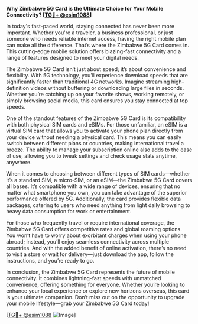 **Why Zimbabwe 5G Card is the Ultimate Choice for Your Mobile Connectivity? [[TG💪+ @esim1088](https://t.me/s/esim1088)]**

In today's fast-paced world, staying connected has never been more important. Whether you're a traveler, a business professional, or just someone who needs reliable internet access, having the right mobile plan can make all the difference. That’s where the Zimbabwe 5G Card comes in. This cutting-edge mobile solution offers blazing-fast connectivity and a range of features designed to meet your digital needs.

The Zimbabwe 5G Card isn’t just about speed; it’s about convenience and flexibility. With 5G technology, you’ll experience download speeds that are significantly faster than traditional 4G networks. Imagine streaming high-definition videos without buffering or downloading large files in seconds. Whether you’re catching up on your favorite shows, working remotely, or simply browsing social media, this card ensures you stay connected at top speeds.

One of the standout features of the Zimbabwe 5G Card is its compatibility with both physical SIM cards and eSIMs. For those unfamiliar, an eSIM is a virtual SIM card that allows you to activate your phone plan directly from your device without needing a physical card. This means you can easily switch between different plans or countries, making international travel a breeze. The ability to manage your subscription online also adds to the ease of use, allowing you to tweak settings and check usage stats anytime, anywhere.

When it comes to choosing between different types of SIM cards—whether it’s a standard SIM, a micro-SIM, or an eSIM—the Zimbabwe 5G Card covers all bases. It’s compatible with a wide range of devices, ensuring that no matter what smartphone you own, you can take advantage of the superior performance offered by 5G. Additionally, the card provides flexible data packages, catering to users who need anything from light daily browsing to heavy data consumption for work or entertainment.

For those who frequently travel or require international coverage, the Zimbabwe 5G Card offers competitive rates and global roaming options. You won’t have to worry about exorbitant charges when using your phone abroad; instead, you’ll enjoy seamless connectivity across multiple countries. And with the added benefit of online activation, there’s no need to visit a store or wait for delivery—just download the app, follow the instructions, and you’re ready to go.

In conclusion, the Zimbabwe 5G Card represents the future of mobile connectivity. It combines lightning-fast speeds with unmatched convenience, offering something for everyone. Whether you’re looking to enhance your local experience or explore new horizons overseas, this card is your ultimate companion. Don’t miss out on the opportunity to upgrade your mobile lifestyle—grab your Zimbabwe 5G Card today!

[[TG💪+ @esim1088](https://t.me/s/esim1088) ![Image](https://i.postimg.cc/Y0z9fWf4/image.png)]